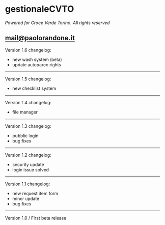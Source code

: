 # gestionaleCVTO
*Powered for Croce Verde Torino. All rights reserved*

mail@paolorandone.it
---
Version 1.6 changelog:

- new wash system (beta)
- update autoparco rights
---
Version 1.5 changelog:

- new checklist system
---
Version 1.4 changelog:

- file manager
---
Version 1.3 changelog:

- pubblic login
- bug fixes
---
Version 1.2 changelog:

- security update
- login issue solved
---
Version 1.1 changelog:

- new request item form
- minor update
- bug fixes
---
Version 1.0 / First beta release
